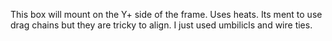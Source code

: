 This box will mount on the Y+ side of the frame. Uses heats. Its ment to use drag chains but they are tricky to align. I just used umbilicls and wire ties.  
